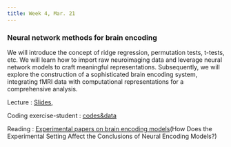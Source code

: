 ```yaml
---
title: Week 4, Mar. 21
---
```


### Neural network methods for brain encoding

We will introduce the concept of ridge regression, permutation tests, t-tests, etc. We will learn how to import raw neuroimaging data and leverage neural network models to craft meaningful representations. Subsequently, we will explore the construction of a sophisticated brain encoding system, integrating fMRI data with computational representations for a comprehensive analysis.

Lecture
: [Slides](https://drive.google.com/file/d/1_q8gWhtqsu1XrZqknm5BLA4LVbdO2snO/view?usp=sharing), 

Coding exercise-student
: [codes&data](https://drive.google.com/drive/folders/1OwMAeuMsBmr0MfGGovjv-mHecqhUk7eC?usp=sharing)

Reading
:
[Experimental papers on brain encoding models](https://aclanthology.org/2022.lrec-1.687/)(How Does the Experimental Setting Affect the Conclusions of Neural Encoding Models?)

